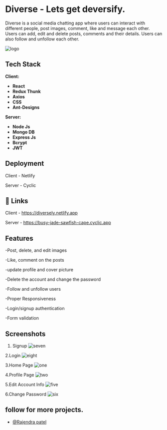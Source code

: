
# Diverse - Lets get deversify.

Diverse is a social media chatting app where users can interact with different people, post images, comment, like and message each other. Users can add, edit and delete posts, comments and their details. Users can also follow and unfollow each other.

![logo](https://user-images.githubusercontent.com/100460788/214284152-e74df401-40d9-414c-84f9-a20903bd8044.png)

## Tech Stack

**Client:** 

- **React**
- **Redux Thunk**
- **Axios**
- **CSS**
- **Ant-Designs**

**Server:**

- **Node Js**
- **Mongo DB**
- **Express Js**
- **Bcrypt**
- **JWT**

## Deployment

Client - Netlify

Server - Cyclic

## 🔗 Links
Client - https://diversely.netlify.app

Server - https://busy-jade-sawfish-cape.cyclic.app

## Features

-Post, delete, and edit images

-Like, comment on the posts

-update profile and cover picture

-Delete the account and change the password

-Follow and unfollow users

-Proper Responsiveness

-Login/signup authentication

-Form validation


## Screenshots
1. Signup
![seven](https://user-images.githubusercontent.com/103047446/224754445-7e011b7d-2167-4da9-aba3-25083a029600.png)

2.Login
![eight](https://user-images.githubusercontent.com/103047446/224754458-d4eecc81-a38d-4afa-9561-5b32e6a9eeac.png)

3.Home Page
![one](https://user-images.githubusercontent.com/103047446/224754534-5d072719-5ea0-4e09-9bff-aae264aa7536.png)

4.Profile Page
![two](https://user-images.githubusercontent.com/103047446/224754562-5fd82f48-fad8-4033-a6e5-e38ff5347574.png)

5.Edit Account Info
![five](https://user-images.githubusercontent.com/103047446/224754481-edbe5a1c-15b5-4989-9cbe-a115843f2335.png)

6.Change Password
![six](https://user-images.githubusercontent.com/103047446/224754471-6983df16-f5b5-4bd6-878c-1405bb639c34.png)

## follow for more projects.

- [@Rajendra patel](https://github.com/centauricoder01)


